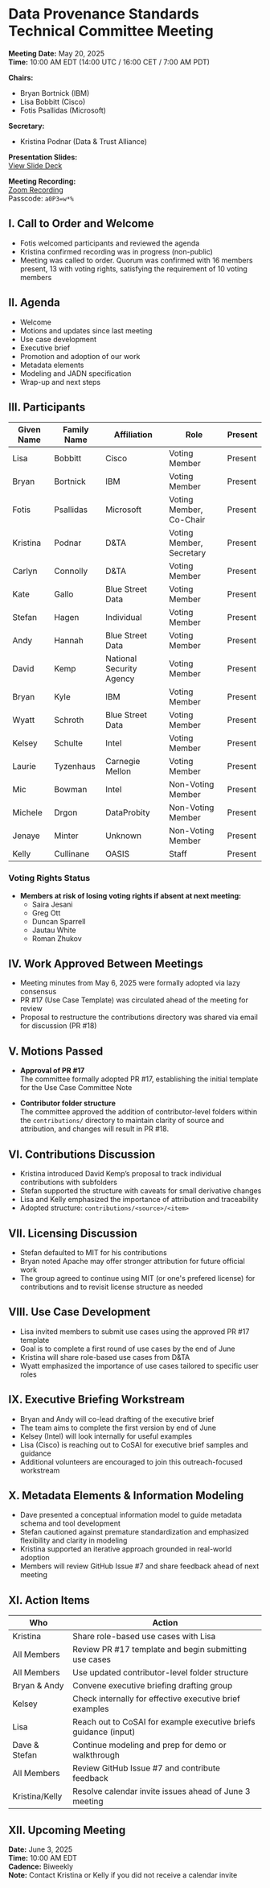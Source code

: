 
# Data Provenance Standards Technical Committee Meeting

**Meeting Date:** May 20, 2025  
**Time:** 10:00 AM EDT (14:00 UTC / 16:00 CET / 7:00 AM PDT)

**Chairs:**  
- Bryan Bortnick (IBM)  
- Lisa Bobbitt (Cisco)  
- Fotis Psallidas (Microsoft)

**Secretary:**  
- Kristina Podnar (Data & Trust Alliance)

**Presentation Slides:**  
[View Slide Deck](https://drive.google.com/file/d/18VMo97cQxQIKY-09TsOuhtwcHFyCdPnx/view?usp=sharing)

**Meeting Recording:**  
[Zoom Recording](https://thecge-net.zoom.us/rec/share/WGzscNRbStpsUNSDtkdElD5N18GdE6UiFRzRrRULhTbBTv8-b0xVz1wBCfufQGRW.PT0Hy327lVBjaTCS)  
Passcode: `a0P3=w*%`

## I. Call to Order and Welcome

- Fotis welcomed participants and reviewed the agenda
- Kristina confirmed recording was in progress (non-public)
- Meeting was called to order. Quorum was confirmed with 16 members present, 13 with voting rights, satisfying the requirement of 10 voting members

## II. Agenda

- Welcome  
- Motions and updates since last meeting  
- Use case development  
- Executive brief  
- Promotion and adoption of our work  
- Metadata elements  
- Modeling and JADN specification  
- Wrap-up and next steps

## III. Participants

| Given Name | Family Name | Affiliation | Role | Present |
|------------|-------------|-------------|------|---------|
| Lisa | Bobbitt | Cisco | Voting Member | Present |
| Bryan | Bortnick | IBM | Voting Member | Present |
| Fotis | Psallidas | Microsoft | Voting Member, Co-Chair | Present |
| Kristina | Podnar | D&TA | Voting Member, Secretary | Present |
| Carlyn | Connolly | D&TA | Voting Member | Present |
| Kate | Gallo | Blue Street Data | Voting Member | Present |
| Stefan | Hagen | Individual | Voting Member | Present |
| Andy | Hannah | Blue Street Data | Voting Member | Present |
| David | Kemp | National Security Agency | Voting Member | Present |
| Bryan | Kyle | IBM | Voting Member | Present |
| Wyatt | Schroth | Blue Street Data | Voting Member | Present |
| Kelsey | Schulte | Intel | Voting Member | Present |
| Laurie | Tyzenhaus | Carnegie Mellon | Voting Member | Present |
| Mic | Bowman | Intel | Non-Voting Member | Present |
| Michele | Drgon | DataProbity | Non-Voting Member | Present |
| Jenaye | Minter | Unknown | Non-Voting Member | Present |
| Kelly | Cullinane | OASIS | Staff | Present |

### Voting Rights Status

- **Members at risk of losing voting rights if absent at next meeting:**
  - Saira Jesani  
  - Greg Ott  
  - Duncan Sparrell  
  - Jautau White  
  - Roman Zhukov

## IV. Work Approved Between Meetings

- Meeting minutes from May 6, 2025 were formally adopted via lazy consensus
- PR #17 (Use Case Template) was circulated ahead of the meeting for review
- Proposal to restructure the contributions directory was shared via email for discussion (PR #18)

## V. Motions Passed

- **Approval of PR #17**  
  The committee formally adopted PR #17, establishing the initial template for the Use Case Committee Note

- **Contributor folder structure**  
  The committee approved the addition of contributor-level folders within the `contributions/` directory to maintain clarity of source and attribution, and changes will result in PR #18.

## VI. Contributions Discussion

- Kristina introduced David Kemp’s proposal to track individual contributions with subfolders
- Stefan supported the structure with caveats for small derivative changes
- Lisa and Kelly emphasized the importance of attribution and traceability
- Adopted structure: `contributions/<source>/<item>`

## VII. Licensing Discussion

- Stefan defaulted to MIT for his contributions
- Bryan noted Apache may offer stronger attribution for future official work
- The group agreed to continue using MIT (or one's prefered license) for contributions and to revisit license structure as needed

## VIII. Use Case Development

- Lisa invited members to submit use cases using the approved PR #17 template
- Goal is to complete a first round of use cases by the end of June
- Kristina will share role-based use cases from D&TA
- Wyatt emphasized the importance of use cases tailored to specific user roles

## IX. Executive Briefing Workstream

- Bryan and Andy will co-lead drafting of the executive brief
- The team aims to complete the first version by end of June
- Kelsey (Intel) will look internally for useful examples
- Lisa (Cisco) is reaching out to CoSAI for executive brief samples and guidance
- Additional volunteers are encouraged to join this outreach-focused workstream

## X. Metadata Elements & Information Modeling

- Dave presented a conceptual information model to guide metadata schema and tool development
- Stefan cautioned against premature standardization and emphasized flexibility and clarity in modeling
- Kristina supported an iterative approach grounded in real-world adoption
- Members will review GitHub Issue #7 and share feedback ahead of next meeting

## XI. Action Items

| Who | Action |
|-----|--------|
| Kristina | Share role-based use cases with Lisa |
| All Members | Review PR #17 template and begin submitting use cases |
| All Members | Use updated contributor-level folder structure |
| Bryan & Andy | Convene executive briefing drafting group |
| Kelsey | Check internally for effective executive brief examples |
| Lisa | Reach out to CoSAI for example executive briefs guidance (input) |
| Dave & Stefan | Continue modeling and prep for demo or walkthrough |
| All Members | Review GitHub Issue #7 and contribute feedback |
| Kristina/Kelly | Resolve calendar invite issues ahead of June 3 meeting |

## XII. Upcoming Meeting

**Date:** June 3, 2025  
**Time:** 10:00 AM EDT  
**Cadence:** Biweekly  
**Note:** Contact Kristina or Kelly if you did not receive a calendar invite
